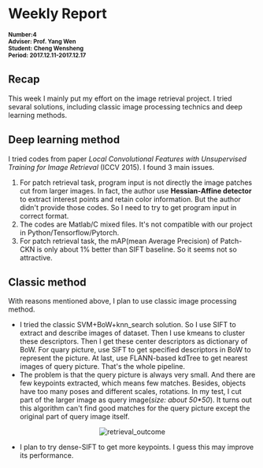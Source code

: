 # Weekly Report
<sub>**Number:4  
Adviser: Prof. Yang Wen  
Student: Cheng Wensheng  
Period: 2017.12.11-2017.12.17**</sub>
## Recap
This week I mainly put my effort on the image retrieval project. I tried sevaral solutions, including classic image processing technics and deep learning methods.
## Deep learning method
 I tried codes from paper *Local Convolutional Features with Unsupervised Training for Image Retrieval* (ICCV 2015). I found 3 main issues.  
 1. For patch retrieval task, program input is not directly the image patches cut from larger images. In fact, the author use **Hessian-Affine detector** to extract interest points and retain color information. But the author didn't provide those codes. So I need to try to get program input in correct format.
 2. The codes are Matlab/C mixed files. It's not compatible with our project in Python/Tensorflow/Pytorch.
 3. For patch retrieval task, the mAP(mean Average Precision) of Patch-CKN is only about 1% better than SIFT baseline. So it seems not so attractive.
 ## Classic method
 With reasons mentioned above, I plan to use classic image processing method.
 * I tried the classic SVM+BoW+knn_search solution. So I use SIFT to extract and describe images of dataset. Then I use kmeans to cluster these descriptors. Then I get these center descriptors as dictionary of BoW. For quary picture, use SIFT to get specified descriptors in BoW to represent the picture. At last, use FLANN-based kdTree to get nearest images of query picture. That's the whole pipeline.
 * The problem is that the query picture is always very small. And there are few keypoints extracted, which means few matches. Besides, objects have too many poses and different scales, rotations. In my test, I cut part of the larger image as query image(*size: about 50\*50*). It turns out this algorithm can't find good matches for the query picture except the original part of query image itself.
 <div  align="center">    
<img src="F:\GitHub\Weekly_Report\image_retrieval.png" alt="retrieval_outcome" align=center />
</div>

* I plan to try dense-SIFT to get more keypoints. I guess this may improve its performance.